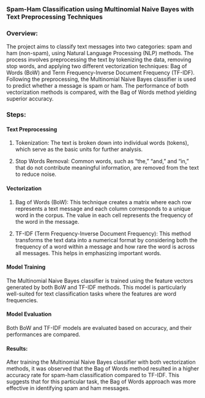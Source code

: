 ### Spam-Ham Classification using Multinomial Naive Bayes with Text Preprocessing Techniques

### Overview:
The project aims to classify text messages into two categories: spam and ham (non-spam), using Natural Language Processing (NLP) methods. The process involves preprocessing the text by tokenizing the data, removing stop words, and applying two different vectorization techniques: Bag of Words (BoW) and Term Frequency-Inverse Document Frequency (TF-IDF). Following the preprocessing, the Multinomial Naive Bayes classifier is used to predict whether a message is spam or ham. The performance of both vectorization methods is compared, with the Bag of Words method yielding superior accuracy.

### Steps:

#### Text Preprocessing

 1. Tokenization: The text is broken down into individual words (tokens), which serve as the basic units for further analysis.

 2. Stop Words Removal: Common words, such as “the,” “and,” and “in,” that do not contribute meaningful information, are removed from the text to reduce noise.

#### Vectorization

1. Bag of Words (BoW): This technique creates a matrix where each row represents a text message and each column corresponds to a unique word in the corpus. The value in each cell represents the frequency of the word in the message.

2. TF-IDF (Term Frequency-Inverse Document Frequency): This method transforms the text data into a numerical format by considering both the frequency of a word within a message and how rare the word is across all messages. This helps in emphasizing important words.

#### Model Training

The Multinomial Naive Bayes classifier is trained using the feature vectors generated by both BoW and TF-IDF methods. This model is particularly well-suited for text classification tasks where the features are word frequencies.

#### Model Evaluation

Both BoW and TF-IDF models are evaluated based on accuracy, and their performances are compared.

#### Results:
After training the Multinomial Naive Bayes classifier with both vectorization methods, it was observed that the Bag of Words method resulted in a higher accuracy rate for spam-ham classification compared to TF-IDF. This suggests that for this particular task, the Bag of Words approach was more effective in identifying spam and ham messages.





